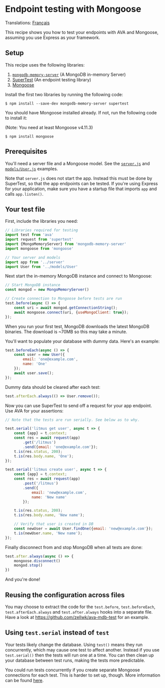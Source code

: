 # Endpoint testing with Mongoose

Translations: [Français](https://github.com/avajs/ava-docs/blob/master/fr_FR/docs/recipes/endpoint-testing-with-mongoose.md)

This recipe shows you how to test your endpoints with AVA and Mongoose, assuming you use Express as your framework.

## Setup

This recipe uses the following libraries:

1. [`mongodb-memory-server`](https://github.com/nodkz/mongodb-memory-server) (A MongoDB in-memory Server)
2. [SuperTest](https://github.com/visionmedia/supertest) (An endpoint testing library)
3. [Mongoose](http://mongoosejs.com)

Install the first two libraries by running the following code:

```console
$ npm install --save-dev mongodb-memory-server supertest
```

You should have Mongoose installed already. If not, run the following code to install it:

(Note: You need at least Mongoose v4.11.3)

```console
$ npm install mongoose
```

## Prerequisites

You'll need a server file and a Mongoose model. See the [`server.js`](https://github.com/zellwk/ava-mdb-test/blob/master/server.js) and [`models/User.js`](https://github.com/zellwk/ava-mdb-test/blob/master/models/User.js) examples.

Note that `server.js` does not start the app. Instead this must be done by SuperTest, so that the app endpoints can be tested. If you're using Express for your application, make sure you have a startup file that imports `app` and calls `app.listen()`.

## Your test file

First, include the libraries you need:

```js
// Libraries required for testing
import test from 'ava'
import request from 'supertest'
import {MongoMemoryServer} from 'mongodb-memory-server'
import mongoose from 'mongoose'

// Your server and models
import app from '../server'
import User from '../models/User'
```

Next start the in-memory MongoDB instance and connect to Mongoose:

```js
// Start MongoDB instance
const mongod = new MongoMemoryServer()

// Create connection to Mongoose before tests are run
test.before(async () => {
	const uri = await mongod.getConnectionString();
	await mongoose.connect(uri, {useMongoClient: true});
});
```

When you run your first test, MongoDB downloads the latest MongoDB binaries. The download is ~70MB so this may take a minute.

You'll want to populate your database with dummy data. Here's an example:

```js
test.beforeEach(async () => {
	const user = new User({
		email: 'one@example.com',
		name: 'One'
	});
	await user.save();
});
```

Dummy data should be cleared after each test:

```js
test.afterEach.always(() => User.remove());
```

Now you can use SuperTest to send off a request for your app endpoint. Use AVA for your assertions:

```js
// Note that the tests are run serially. See below as to why.

test.serial('litmus get user', async t => {
	const {app} = t.context;
	const res = await request(app)
		.get('/litmus')
		.send({email: 'one@example.com'});
	t.is(res.status, 200);
	t.is(res.body.name, 'One');
});

test.serial('litmus create user', async t => {
	const {app} = t.context;
	const res = await request(app)
		.post('/litmus')
		.send({
			email: 'new@example.com',
			name: 'New name'
		});

	t.is(res.status, 200);
	t.is(res.body.name, 'New name');

	// Verify that user is created in DB
	const newUser = await User.findOne({email: 'new@example.com'});
	t.is(newUser.name, 'New name');
});
```

Finally disconnect from and stop MongoDB when all tests are done:

```js
test.after.always(async () => {
	mongoose.disconnect()
	mongod.stop()
})

```

And you're done!

## Reusing the configuration across files

You may choose to extract the code for the `test.before`, `test.beforeEach`, `test.afterEach.always` and `test.after.always` hooks into a separate file. Have a look at https://github.com/zellwk/ava-mdb-test for an example.

## Using `test.serial` instead of `test`

Your tests likely change the database. Using `test()` means they run concurrently, which may cause one test to affect another. Instead if you use `test.serial()` then the tests will run one at a time. You can then clean up your database between test runs, making the tests more predictable.

You could run tests concurrently if you create separate Mongoose connections for each test. This is harder to set up, though. More information can be found [here](https://github.com/nodkz/mongodb-memory-server#several-mongoose-connections-simultaneously).
